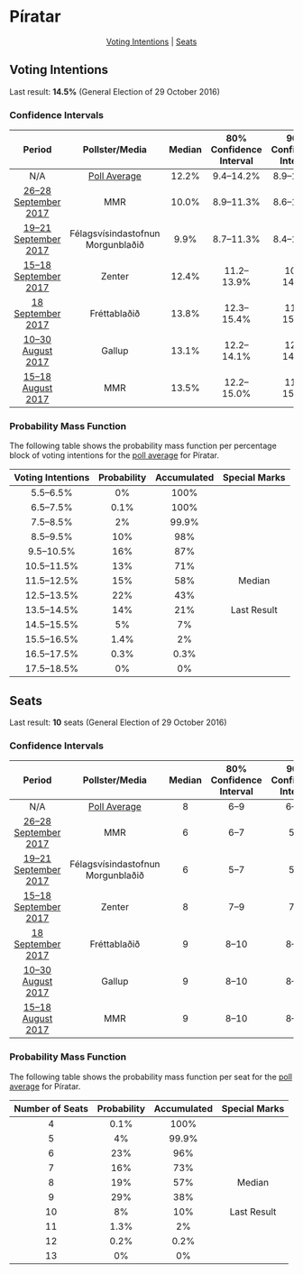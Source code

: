 # Píratar

<p align="center"><a href="#voting-intentions">Voting Intentions</a> | <a href="#seats">Seats</a></p>

## Voting Intentions

Last result: **14.5%** (General Election of 29 October 2016)

### Confidence Intervals

| Period     | Pollster/Media   | Median | 80% Confidence Interval | 90% Confidence Interval | 95% Confidence Interval | 99% Confidence Interval |
|:----------:|:----------------:|:-----------:|:-----------------------:|:-----------------------:|:-----------------------:|:-----------------------:|
| N/A | [Poll Average](average.html) | 12.2% | 9.4–14.2% | 8.9–14.8% | 8.6–15.3% | 8.0–16.3% |
| [26–28 September 2017](2017-09-28-MMR.html) | MMR | 10.0% | 8.9–11.3% | 8.6–11.7% | 8.3–12.0% | 7.8–12.7% |
| [19–21 September 2017](2017-09-21-Felagsvisindastofnun.html) | Félagsvísindastofnun <br> Morgunblaðið | 9.9% | 8.7–11.3% | 8.4–11.7% | 8.1–12.0% | 7.6–12.7% |
| [15–18 September 2017](2017-09-18-Zenter.html) | Zenter | 12.4% | 11.2–13.9% | 10.8–14.3% | 10.5–14.7% | 9.9–15.4% |
| [18 September 2017](2017-09-18-Frettabladid.html) | Fréttablaðið | 13.8% | 12.3–15.4% | 11.9–15.9% | 11.5–16.3% | 10.9–17.1% |
| [10–30 August 2017](2017-08-30-Gallup.html) | Gallup | 13.1% | 12.2–14.1% | 12.0–14.4% | 11.8–14.6% | 11.4–15.1% |
| [15–18 August 2017](2017-08-18-MMR.html) | MMR | 13.5% | 12.2–15.0% | 11.8–15.5% | 11.5–15.8% | 10.9–16.6% |

### Probability Mass Function

The following table shows the probability mass function per percentage block of voting intentions for the [poll average](average.html) for Píratar.

| Voting Intentions | Probability | Accumulated | Special Marks |
|:-----------------:|:-----------:|:-----------:|:-------------:|
| 5.5–6.5% | 0% | 100% |  |
| 6.5–7.5% | 0.1% | 100% |  |
| 7.5–8.5% | 2% | 99.9% |  |
| 8.5–9.5% | 10% | 98% |  |
| 9.5–10.5% | 16% | 87% |  |
| 10.5–11.5% | 13% | 71% |  |
| 11.5–12.5% | 15% | 58% | Median |
| 12.5–13.5% | 22% | 43% |  |
| 13.5–14.5% | 14% | 21% | Last Result |
| 14.5–15.5% | 5% | 7% |  |
| 15.5–16.5% | 1.4% | 2% |  |
| 16.5–17.5% | 0.3% | 0.3% |  |
| 17.5–18.5% | 0% | 0% |  |


## Seats

Last result: **10** seats (General Election of 29 October 2016)

### Confidence Intervals

| Period     | Pollster/Media   | Median | 80% Confidence Interval | 90% Confidence Interval | 95% Confidence Interval | 99% Confidence Interval |
|:----------:|:----------------:|:------:|:-----------------------:|:-----------------------:|:-----------------------:|:-----------------------:|
| N/A | [Poll Average](average.html) | 8 | 6–9 | 6–10 | 5–10 | 5–11 |
| [26–28 September 2017](2017-09-28-MMR.html) | MMR | 6 | 6–7 | 5–8 | 5–8 | 5–8 |
| [19–21 September 2017](2017-09-21-Felagsvisindastofnun.html) | Félagsvísindastofnun <br> Morgunblaðið | 6 | 5–7 | 5–7 | 5–8 | 5–8 |
| [15–18 September 2017](2017-09-18-Zenter.html) | Zenter | 8 | 7–9 | 7–9 | 7–10 | 6–10 |
| [18 September 2017](2017-09-18-Frettabladid.html) | Fréttablaðið | 9 | 8–10 | 8–11 | 7–11 | 7–12 |
| [10–30 August 2017](2017-08-30-Gallup.html) | Gallup | 9 | 8–10 | 8–10 | 8–10 | 7–10 |
| [15–18 August 2017](2017-08-18-MMR.html) | MMR | 9 | 8–10 | 8–11 | 7–11 | 7–11 |

### Probability Mass Function

The following table shows the probability mass function per seat for the [poll average](average.html) for Píratar.

| Number of Seats | Probability | Accumulated | Special Marks |
|:---------------:|:-----------:|:-----------:|:-------------:|
| 4 | 0.1% | 100% |  |
| 5 | 4% | 99.9% |  |
| 6 | 23% | 96% |  |
| 7 | 16% | 73% |  |
| 8 | 19% | 57% | Median |
| 9 | 29% | 38% |  |
| 10 | 8% | 10% | Last Result |
| 11 | 1.3% | 2% |  |
| 12 | 0.2% | 0.2% |  |
| 13 | 0% | 0% |  |


